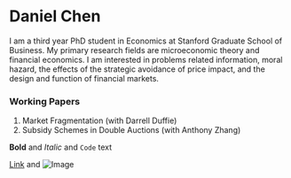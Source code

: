 
# Daniel Chen
I am a third year PhD student in Economics at Stanford Graduate School of Business. My primary research fields are microeconomic theory and financial economics. I am interested in problems related information, moral hazard, the effects of the strategic avoidance of price impact, and the design and function of financial markets. 

### Working Papers
1. Market Fragmentation (with Darrell Duffie)
2. Subsidy Schemes in Double Auctions (with Anthony Zhang)

**Bold** and _Italic_ and `Code` text

[Link](url) and ![Image](src)
```

